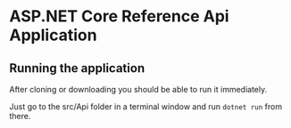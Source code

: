 # ASP.NET Core Reference Api Application

## Running the application

After cloning or downloading you should be able to run it immediately. 

Just go to the src/Api folder in a terminal window and run `dotnet run` from there. 

